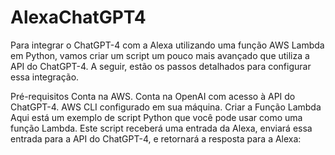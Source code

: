 # AlexaChatGPT4
Para integrar o ChatGPT-4 com a Alexa utilizando uma função AWS Lambda em Python, vamos criar um script um pouco mais avançado que utiliza a API do ChatGPT-4. A seguir, estão os passos detalhados para configurar essa integração.

Pré-requisitos
Conta na AWS.
Conta na OpenAI com acesso à API do ChatGPT-4.
AWS CLI configurado em sua máquina.
Criar a Função Lambda
Aqui está um exemplo de script Python que você pode usar como uma função Lambda. Este script receberá uma entrada da Alexa, enviará essa entrada para a API do ChatGPT-4, e retornará a resposta para a Alexa:
